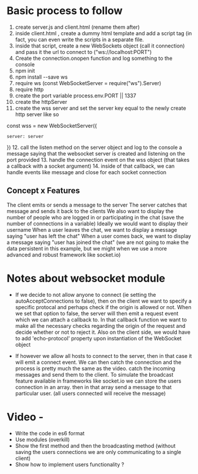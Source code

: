 # Basic process to follow 

1. create server.js and client.html (rename them after)
2. inside client.html , create a dummy html template and add a script tag (in fact, you can even write the scripts in a separate file.
3. inside that script, create a new WebSockets object (call it connection) and pass it the url to connect to ("ws://localhost:PORT")
4. Create the connection.onopen function and log something to the console 
5. npm init 
6. npm install --save ws 
7. require ws (const WebSocketServer = require("ws").Server)
8. require http 
9. create the port variable process.env.PORT || 1337 
10. create the httpServer 
11. create the wss server and set the server key equal to the newly create http server like so 

const wss = new WebSocketServer({
    
    server: server

})
12. call the listen method on the server object and log to the console a message saying that the websocket server is created and listening on the port provided
13. handle the connection event on the wss object (that takes a callback with a socket argument) 
14. inside of that callback, we can handle events like message and close for each socket connection

## Concept x Features 

The client emits or sends a message to the server
The server catches that message and sends it back to the clients 
We also want to display the number of people who are logged in or participating in the chat 
(save the number of connections in a variable)
Ideally we would want to display their username 
When a user leaves the chat, we want to display a message saying "user has left the chat"
When a user comes back, we want to display a message saying "user has joined the chat"
(we are not going to make the data persistent in this example, but we might when we use a more advanced and robust framework like socket.io)

# Notes about websocket module

- If we decide to not allow anyone to connect (ie setting the autoAcceptConnections to false), then on the client we want to specify a specific protocal and perhaps check if the origin is allowed or not. When we set that option to false, the server will then emit a request event which we can attach a callback to. In that callback function we want to make all the necessary checks regarding the origin of the request and decide whether or not to reject it. Also on the client side, we would have to add 'echo-protocol' property upon instantiation of the WebSocket object

- If however we allow all hosts to connect to the server, then in that case it will emit a connect event. We can then catch the connection and the process is pretty much the same as the video. catch the incoming messages and send them to the client. To simulate the broadcast feature available in frameworks like socket.io we can store the users connection in an array. then in that array send a message to that particular user. (all users connected will receive the message)


# Video - 

- Write the code in es6 format
- Use modules (overkill)
- Show the first method and then the broadcasting method (without saving the users connections we are only communicating to a single client)
- Show how to implement users functionality ?

